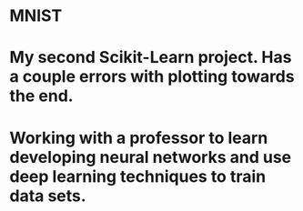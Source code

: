# MNIST

# My second Scikit-Learn project. Has a couple errors with plotting towards the end.

# Working with a professor to learn developing neural networks and use deep learning techniques to train data sets.
